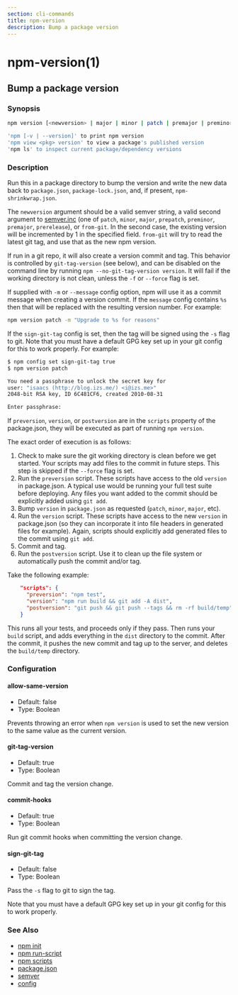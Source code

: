 ```yaml
---
section: cli-commands 
title: npm-version
description: Bump a package version
---
```


# npm-version(1)

## Bump a package version

### Synopsis

```bash
npm version [<newversion> | major | minor | patch | premajor | preminor | prepatch | prerelease [--preid=<prerelease-id>] | from-git]

'npm [-v | --version]' to print npm version
'npm view <pkg> version' to view a package's published version
'npm ls' to inspect current package/dependency versions
```

### Description

Run this in a package directory to bump the version and write the new
data back to `package.json`, `package-lock.json`, and, if present, `npm-shrinkwrap.json`.

The `newversion` argument should be a valid semver string, a
valid second argument to [semver.inc](https://github.com/npm/node-semver#functions) (one of `patch`, `minor`, `major`,
`prepatch`, `preminor`, `premajor`, `prerelease`), or `from-git`. In the second case,
the existing version will be incremented by 1 in the specified field.
`from-git` will try to read the latest git tag, and use that as the new npm version.

If run in a git repo, it will also create a version commit and tag.
This behavior is controlled by `git-tag-version` (see below), and can
be disabled on the command line by running `npm --no-git-tag-version version`.
It will fail if the working directory is not clean, unless the `-f` or
`--force` flag is set.

If supplied with `-m` or `--message` config option, npm will
use it as a commit message when creating a version commit.  If the
`message` config contains `%s` then that will be replaced with the
resulting version number.  For example:

```bash
npm version patch -m "Upgrade to %s for reasons"
```

If the `sign-git-tag` config is set, then the tag will be signed using
the `-s` flag to git.  Note that you must have a default GPG key set up
in your git config for this to work properly.  For example:

```bash
$ npm config set sign-git-tag true
$ npm version patch

You need a passphrase to unlock the secret key for
user: "isaacs (http://blog.izs.me/) <i@izs.me>"
2048-bit RSA key, ID 6C481CF6, created 2010-08-31

Enter passphrase:
```

If `preversion`, `version`, or `postversion` are in the `scripts` property of
the package.json, they will be executed as part of running `npm version`.

The exact order of execution is as follows:
  1. Check to make sure the git working directory is clean before we get started.
     Your scripts may add files to the commit in future steps.
     This step is skipped if the `--force` flag is set.
  2. Run the `preversion` script. These scripts have access to the old `version` in package.json.
     A typical use would be running your full test suite before deploying.
     Any files you want added to the commit should be explicitly added using `git add`.
  3. Bump `version` in `package.json` as requested (`patch`, `minor`, `major`, etc).
  4. Run the `version` script. These scripts have access to the new `version` in package.json
     (so they can incorporate it into file headers in generated files for example).
     Again, scripts should explicitly add generated files to the commit using `git add`.
  5. Commit and tag.
  6. Run the `postversion` script. Use it to clean up the file system or automatically push
     the commit and/or tag.

Take the following example:

```json
    "scripts": {
      "preversion": "npm test",
      "version": "npm run build && git add -A dist",
      "postversion": "git push && git push --tags && rm -rf build/temp"
    }
```

This runs all your tests, and proceeds only if they pass. Then runs your `build` script, and
adds everything in the `dist` directory to the commit. After the commit, it pushes the new commit
and tag up to the server, and deletes the `build/temp` directory.

### Configuration

#### allow-same-version

* Default: false
* Type: Boolean

Prevents throwing an error when `npm version` is used to set the new version 
to the same value as the current version.

#### git-tag-version

* Default: true
* Type: Boolean

Commit and tag the version change.

#### commit-hooks

* Default: true
* Type: Boolean

Run git commit hooks when committing the version change.

#### sign-git-tag

* Default: false
* Type: Boolean

Pass the `-s` flag to git to sign the tag.

Note that you must have a default GPG key set up in your git config for this to work properly.

### See Also

* [npm init](/cli-commands/init)
* [npm run-script](/cli-commands/run-script)
* [npm scripts](/using-npm/scripts)
* [package.json](/configuring-npm/package-json)
* [semver](/using-npm/semver)
* [config](/using-npm/config)

